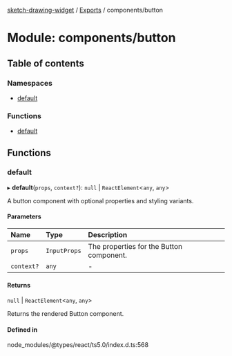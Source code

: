 [sketch-drawing-widget](../README.md) / [Exports](../modules.md) / components/button

# Module: components/button

## Table of contents

### Namespaces

- [default](components_button.default.md)

### Functions

- [default](components_button.md#default)

## Functions

### default

▸ **default**(`props`, `context?`): ``null`` \| `ReactElement`\<`any`, `any`\>

A button component with optional properties and styling variants.

#### Parameters

| Name | Type | Description |
| :------ | :------ | :------ |
| `props` | `InputProps` | The properties for the Button component. |
| `context?` | `any` | - |

#### Returns

``null`` \| `ReactElement`\<`any`, `any`\>

Returns the rendered Button component.

#### Defined in

node_modules/@types/react/ts5.0/index.d.ts:568
